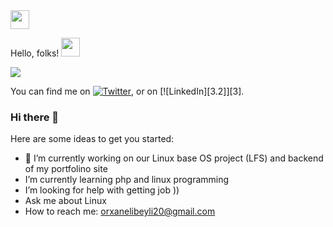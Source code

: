 <img src="https://drive.google.com/thumbnail?id=1kQA_5aaJqZ6mk8VldHqWeaMRs34Xc_KI" width="30px">

Hello, folks! <img src="https://raw.githubusercontent.com/MartinHeinz/MartinHeinz/master/wave.gif" width="30px">

<img align="center" src="https://github-readme-stats.vercel.app/api/<CARD_TYPE>/?username=<USERNAME>&theme=<THEME_NAME>" />




<!-- Actual text -->

You can find me on [![Twitter][1.2]][1], or on [![LinkedIn][3.2]][3].

<!-- Icons -->

[1.2]: http://i.imgur.com/wWzX9uB.png (twitter icon without padding)
[2.2]: https://raw.githubusercontent.com/MartinHeinz/MartinHeinz/master/linkedin-3-16.png (LinkedIn icon without padding)

<!-- Links to your social media accounts -->

[1]: https://twitter.com/Martin_Heinz_
[2]: https://www.linkedin.com/in/heinz-martin/


### Hi there 👋






Here are some ideas to get you started:

- 🔭 I’m currently working on our Linux base OS project (LFS) and backend of my portfolino site
-  I’m currently learning php and linux programming
-  I’m looking for help with getting job ))
-  Ask me about Linux
-  How to reach me: orxanelibeyli20@gmail.com

